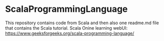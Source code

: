 # ScalaProgrammingLanguage
This repository contains code from Scala and then also one readme.md file that contains the Scala tutorial.
Scala Onine learning webUI:
https://www.geeksforgeeks.org/scala-programming-language/


